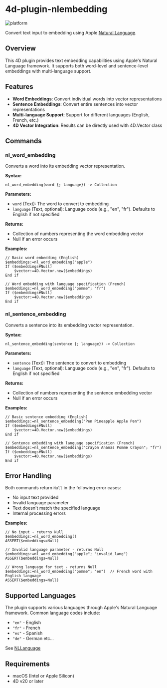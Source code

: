 # 4d-plugin-nlembedding

![platform](https://img.shields.io/static/v1?label=platform&message=mac-intel%20|%20mac-arm%20&color=blue)

Convert text input to embedding using Apple [Natural Language](https://developer.apple.com/documentation/naturallanguage).

## Overview

This 4D plugin provides text embedding capabilities using Apple's Natural Language framework. It supports both word-level and sentence-level embeddings with multi-language support.

## Features

- **Word Embeddings**: Convert individual words into vector representations
- **Sentence Embeddings**: Convert entire sentences into vector representations  
- **Multi-language Support**: Support for different languages (English, French, etc.)
- **4D Vector Integration**: Results can be directly used with 4D.Vector class

## Commands

### nl_word_embedding

Converts a word into its embedding vector representation.

**Syntax:**

```4d
nl_word_embedding(word {; language}) -> Collection
```

**Parameters:**

- `word` (Text): The word to convert to embedding
- `language` (Text, optional): Language code (e.g., "en", "fr"). Defaults to English if not specified

**Returns:**

- Collection of numbers representing the word embedding vector
- Null if an error occurs

**Examples:**

```4d
// Basic word embedding (English)
$embeddings:=nl_word_embedding("apple")
If ($embeddings#Null)
    $vector:=4D.Vector.new($embeddings)
End if 

// Word embedding with language specification (French)
$embeddings:=nl_word_embedding("pomme"; "fr")
If ($embeddings#Null)
    $vector:=4D.Vector.new($embeddings)
End if 
```

### nl_sentence_embedding

Converts a sentence into its embedding vector representation.

**Syntax:**

```4d
nl_sentence_embedding(sentence {; language}) -> Collection
```

**Parameters:**

- `sentence` (Text): The sentence to convert to embedding
- `language` (Text, optional): Language code (e.g., "en", "fr"). Defaults to English if not specified

**Returns:**

- Collection of numbers representing the sentence embedding vector
- Null if an error occurs

**Examples:**

```4d
// Basic sentence embedding (English)
$embeddings:=nl_sentence_embedding("Pen Pineapple Apple Pen")
If ($embeddings#Null)
    $vector:=4D.Vector.new($embeddings)
End if 

// Sentence embedding with language specification (French)
$embeddings:=nl_sentence_embedding("Crayon Ananas Pomme Crayon"; "fr")
If ($embeddings#Null)
    $vector:=4D.Vector.new($embeddings)
End if 
```

## Error Handling

Both commands return `Null` in the following error cases:

- No input text provided
- Invalid language parameter
- Text doesn't match the specified language
- Internal processing errors

**Examples:**

```4d
// No input - returns Null
$embeddings:=nl_word_embedding()
ASSERT($embeddings=Null)

// Invalid language parameter - returns Null
$embeddings:=nl_word_embedding("apple"; "invalid_lang")
ASSERT($embeddings=Null)

// Wrong language for text - returns Null
$embeddings:=nl_word_embedding("pomme"; "en")  // French word with English language
ASSERT($embeddings=Null)
```

## Supported Languages

The plugin supports various languages through Apple's Natural Language framework. Common language codes include:

- `"en"` - English
- `"fr"` - French
- `"es"` - Spanish
- `"de"` - German
etc...

See [NLLanguage](https://developer.apple.com/documentation/naturallanguage/nllanguage?language=objc)

## Requirements

- macOS (Intel or Apple Silicon)
- 4D v20 or later
